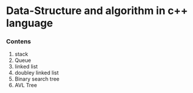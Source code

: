 # Data-Structure and algorithm in c++ language 
### Contens
1. stack
2. Queue
3. linked list
4. doubley linked list
5. Binary search tree
6. AVL Tree
